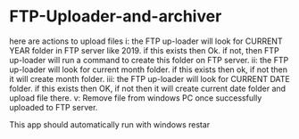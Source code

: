 # FTP-Uploader-and-archiver

here are actions to upload files
    i: the FTP up-loader will look for CURRENT YEAR folder in FTP server like 2019. if this exists then Ok. if not, then FTP up-loader will run a command to create this folder on FTP server.
    ii: the FTP up-loader will look for current month folder. if this exists then ok, if not then it will create month folder.
    iii: the FTP up-loader will look for CURRENT DATE folder. if this exists then OK, if not then it will create current date folder and upload file there.
   v: Remove  file from windows PC once successfully uploaded to FTP server.

This app should automatically run with windows restar
